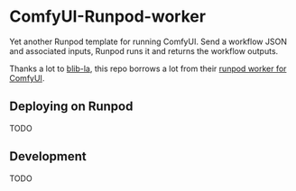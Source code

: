 # ComfyUI-Runpod-worker
Yet another Runpod template for running ComfyUI. Send a workflow JSON and associated inputs, Runpod runs it and returns the workflow outputs.

Thanks a lot to [blib-la](https://github.com/blib-la/), this repo borrows a lot from their [runpod worker for ComfyUI](https://github.com/blib-la/runpod-worker-comfy).

## Deploying on Runpod
TODO

## Development
TODO
